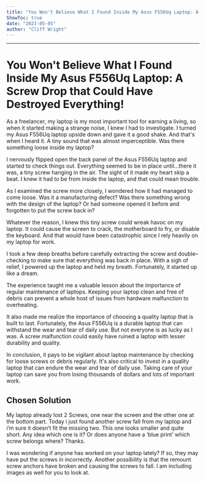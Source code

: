 ```yaml
---
title: "You Won't Believe What I Found Inside My Asus F556Uq Laptop: A Screw Drop that Could Have Destroyed Everything!"
ShowToc: true 
date: "2023-05-05"
author: "Cliff Wright"
---
```

*****
# You Won't Believe What I Found Inside My Asus F556Uq Laptop: A Screw Drop that Could Have Destroyed Everything!

As a freelancer, my laptop is my most important tool for earning a living, so when it started making a strange noise, I knew I had to investigate. I turned my Asus F556Uq laptop upside down and gave it a good shake. And that's when I heard it. A tiny sound that was almost imperceptible. Was there something loose inside my laptop?

I nervously flipped open the back panel of the Asus F556Uq laptop and started to check things out. Everything seemed to be in place until...there it was, a tiny screw hanging in the air. The sight of it made my heart skip a beat. I knew it had to be from inside the laptop, and that could mean trouble.

As I examined the screw more closely, I wondered how it had managed to come loose. Was it a manufacturing defect? Was there something wrong with the design of the laptop? Or had someone opened it before and forgotten to put the screw back in?

Whatever the reason, I knew this tiny screw could wreak havoc on my laptop. It could cause the screen to crack, the motherboard to fry, or disable the keyboard. And that would have been catastrophic since I rely heavily on my laptop for work.

I took a few deep breaths before carefully extracting the screw and double–checking to make sure that everything was back in place. With a sigh of relief, I powered up the laptop and held my breath. Fortunately, it started up like a dream.

The experience taught me a valuable lesson about the importance of regular maintenance of laptops. Keeping your laptop clean and free of debris can prevent a whole host of issues from hardware malfunction to overheating.

It also made me realize the importance of choosing a quality laptop that is built to last. Fortunately, the Asus F556Uq is a durable laptop that can withstand the wear and tear of daily use. But not everyone is as lucky as I was. A screw malfunction could easily have ruined a laptop with lesser durability and quality.

In conclusion, it pays to be vigilant about laptop maintenance by checking for loose screws or debris regularly. It's also critical to invest in a quality laptop that can endure the wear and tear of daily use. Taking care of your laptop can save you from losing thousands of dollars and lots of important work.


## Chosen Solution
 My laptop already lost 2 Screws, one near the screen and the other one at the bottom part. Today i just found another screw fall from my laptop and i’m sure it doesn’t fit the missing two. This one looks smaller and quite short. Any idea which one is it? Or does anyone have a ‘blue print’ which screw belongs where? Thanks.

 I was wondering if anyone has worked on your laptop lately? If so, they may have put the screws in incorrectly.
Another possibility is that the remount screw anchors have broken and causing the screws to fall.
I am including images as well for you to look at.




